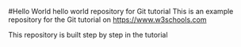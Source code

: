 #Hello World
hello world repository for Git tutorial 
This is an example repository for the Git tutorial on https://www.w3schools.com

This repository is built step by step in the tutorial
